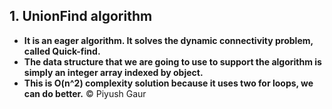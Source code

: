 ## 1. UnionFind algorithm
- **It is an eager algorithm. It solves the dynamic connectivity problem, called Quick-find.**
- **The data structure that we are going to use to support the algorithm is simply an integer array indexed by object.**
- **This is O(n^2) complexity solution because it uses two for loops, we can do better.**
&copy; Piyush Gaur
